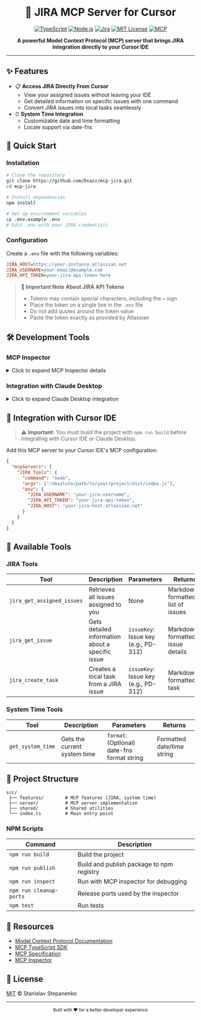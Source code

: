 <div align="center">

# 🔗 JIRA MCP Server for Cursor

[![TypeScript](https://img.shields.io/badge/TypeScript-007ACC?style=for-the-badge&logo=typescript&logoColor=white)](https://www.typescriptlang.org/)
[![Node.js](https://img.shields.io/badge/Node.js-339933?style=for-the-badge&logo=nodedotjs&logoColor=white)](https://nodejs.org/)
[![Jira](https://img.shields.io/badge/Jira-0052CC?style=for-the-badge&logo=Jira&logoColor=white)](https://www.atlassian.com/software/jira)
[![MIT License](https://img.shields.io/badge/License-MIT-green.svg?style=for-the-badge)](https://opensource.org/licenses/MIT)
[![MCP](https://img.shields.io/badge/MCP-Model_Context_Protocol-blue?style=for-the-badge)](https://modelcontextprotocol.io)

<p align="center">
  <b>A powerful Model Context Protocol (MCP) server that brings JIRA integration directly to your Cursor IDE</b>
</p>

</div>

---

## ✨ Features

- 📋 **Access JIRA Directly From Cursor**
  - View your assigned issues without leaving your IDE
  - Get detailed information on specific issues with one command
  - Convert JIRA issues into local tasks seamlessly
- ⏰ **System Time Integration**
  - Customizable date and time formatting
  - Locale support via date-fns

## 🚀 Quick Start

### Installation

```bash
# Clone the repository
git clone https://github.com/Dsazz/mcp-jira.git
cd mcp-jira

# Install dependencies
npm install

# Set up environment variables
cp .env.example .env
# Edit .env with your JIRA credentials
```

### Configuration

Create a `.env` file with the following variables:

```ini
JIRA_HOST=https://your-instance.atlassian.net
JIRA_USERNAME=your-email@example.com
JIRA_API_TOKEN=your-jira-api-token-here
```

> **🔑 Important Note About JIRA API Tokens**
>
> - Tokens may contain special characters, including the `=` sign
> - Place the token on a single line in the `.env` file
> - Do not add quotes around the token value
> - Paste the token exactly as provided by Atlassian

## 🛠️ Development Tools

### MCP Inspector

<details>
<summary>Click to expand MCP Inspector details</summary>

The MCP Inspector is a powerful tool for testing and debugging your MCP server.

```bash
# Run the inspector (no separate build step needed)
npm run inspect
```

The inspector automatically:

- Loads environment variables from `.env`
- Cleans up occupied ports (5175, 3002)
- Builds the project when needed
- Starts the MCP server with your configuration
- Launches the inspector UI

Visit the inspector at http://localhost:5175?proxyPort=3002

If you encounter port conflicts:

```bash
npm run cleanup-ports
```

#### Debugging with the Inspector

The inspector UI allows you to:

- View all available MCP capabilities
- Execute tools and examine responses
- Analyze the JSON communication
- Test with different parameters

For more details, see the [MCP Inspector GitHub repository](https://github.com/modelcontextprotocol/inspector).

</details>

### Integration with Claude Desktop

<details>
<summary>Click to expand Claude Desktop integration</summary>

Test your MCP server directly with Claude:

1. Build and run your server:

   ```bash
   npm run build  # You must build the project before running it
   node dist/index.js
   ```

2. Configure Claude Desktop:

   ```bash
   nano ~/Library/Application\ Support/Claude/claude_desktop_config.json
   ```

3. Add the MCP configuration:

   ```json
   {
     "mcpServers": {
       "JIRA Tools": {
         "command": "node",
         "args": ["/absolute/path/to/your/project/dist/index.js"],
         "env": {
           "JIRA_USERNAME": "your-jira-username",
           "JIRA_API_TOKEN": "your-jira-api-token",
           "JIRA_HOST": "your-jira-host.atlassian.net"
         }
       }
     }
   }
   ```

4. Restart Claude Desktop and test with:
   ```
   What time is it right now?
   ```
   or
   ```
   Show me my assigned JIRA issues.
   ```

</details>

## 🔌 Integration with Cursor IDE

> **⚠️ Important:** You must build the project with `npm run build` before integrating with Cursor IDE or Claude Desktop.

Add this MCP server to your Cursor IDE's MCP configuration:

```json
{
  "mcpServers": {
    "JIRA Tools": {
      "command": "node",
      "args": ["/absolute/path/to/your/project/dist/index.js"],
      "env": {
        "JIRA_USERNAME": "your-jira-username",
        "JIRA_API_TOKEN": "your-jira-api-token",
        "JIRA_HOST": "your-jira-host.atlassian.net"
      }
    }
  }
}
```

## 🧰 Available Tools

### JIRA Tools

| Tool                       | Description                                      | Parameters                           | Returns                           |
| -------------------------- | ------------------------------------------------ | ------------------------------------ | --------------------------------- |
| `jira_get_assigned_issues` | Retrieves all issues assigned to you             | None                                 | Markdown-formatted list of issues |
| `jira_get_issue`           | Gets detailed information about a specific issue | `issueKey`: Issue key (e.g., PD-312) | Markdown-formatted issue details  |
| `jira_create_task`         | Creates a local task from a JIRA issue           | `issueKey`: Issue key (e.g., PD-312) | Markdown-formatted task           |

### System Time Tools

| Tool              | Description                  | Parameters                                  | Returns                    |
| ----------------- | ---------------------------- | ------------------------------------------- | -------------------------- |
| `get_system_time` | Gets the current system time | `format`: (Optional) date-fns format string | Formatted date/time string |

## 📁 Project Structure

```
src/
 ├── features/        # MCP features (JIRA, system time)
 ├── server/          # MCP server implementation
 ├── shared/          # Shared utilities
 └── index.ts         # Main entry point
```

### NPM Scripts

| Command                 | Description                               |
| ----------------------- | ----------------------------------------- |
| `npm run build`         | Build the project                         |
| `npm run publish`       | Build and publish package to npm registry |
| `npm run inspect`       | Run with MCP inspector for debugging      |
| `npm run cleanup-ports` | Release ports used by the inspector       |
| `npm test`              | Run tests                                 |

## 📘 Resources

- [Model Context Protocol Documentation](https://modelcontextprotocol.io)
- [MCP TypeScript SDK](https://github.com/modelcontextprotocol/typescript-sdk)
- [MCP Specification](https://spec.modelcontextprotocol.io/specification/)
- [MCP Inspector](https://github.com/modelcontextprotocol/inspector)

## 📄 License

[MIT](LICENSE) © Stanislav Stepanenko

---

<div align="center">
  <sub>Built with ❤️ for a better developer experience</sub>
</div>
